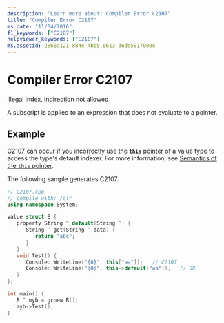 ```yaml
---
description: "Learn more about: Compiler Error C2107"
title: "Compiler Error C2107"
ms.date: "11/04/2016"
f1_keywords: ["C2107"]
helpviewer_keywords: ["C2107"]
ms.assetid: 2866a121-884e-4bb5-8613-36de5817000e
---
```

# Compiler Error C2107

illegal index, indirection not allowed

A subscript is applied to an expression that does not evaluate to a pointer.

## Example

C2107 can occur if you incorrectly use the **`this`** pointer of a value type to access the type's default indexer. For more information, see [Semantics of the `this` pointer](../../dotnet/how-to-define-and-consume-classes-and-structs-cpp-cli.md#BKMK_Semantics_of_the_this_pointer).

The following sample generates C2107.

```cpp
// C2107.cpp
// compile with: /clr
using namespace System;

value struct B {
   property String ^ default[String ^] {
      String ^ get(String ^ data) {
         return "abc";
      }
   }
   void Test() {
      Console::WriteLine("{0}", this["aa"]);   // C2107
      Console::WriteLine("{0}", this->default["aa"]);   // OK
   }
};

int main() {
   B ^ myb = gcnew B();
   myb->Test();
}
```
